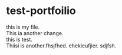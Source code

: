 # test-portfoilio
this is my file. <br/>
This ia another change.<br/>
this is test.<br/>
Thiisi is another.fhsjfhed.
ehekieufjier.
sdjfsh.